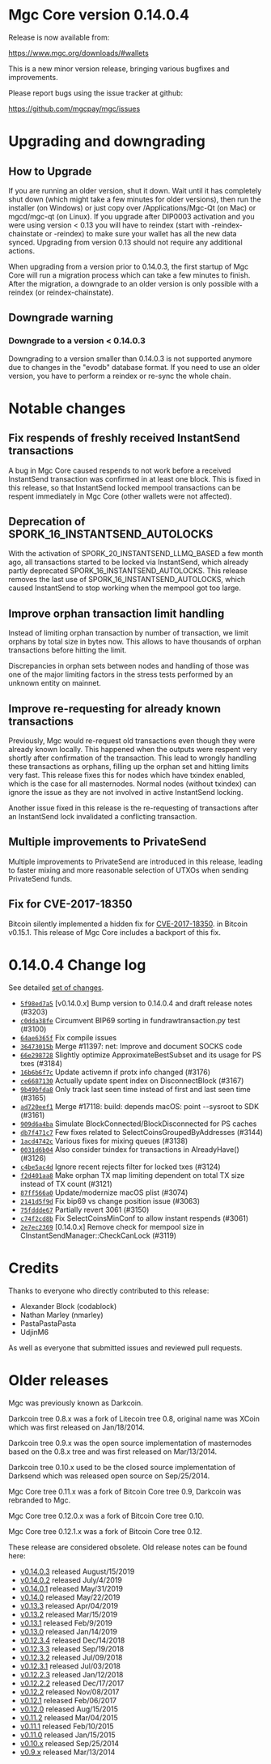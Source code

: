 Mgc Core version 0.14.0.4
==========================

Release is now available from:

  <https://www.mgc.org/downloads/#wallets>

This is a new minor version release, bringing various bugfixes and improvements.

Please report bugs using the issue tracker at github:

  <https://github.com/mgcpay/mgc/issues>


Upgrading and downgrading
=========================

How to Upgrade
--------------

If you are running an older version, shut it down. Wait until it has completely
shut down (which might take a few minutes for older versions), then run the
installer (on Windows) or just copy over /Applications/Mgc-Qt (on Mac) or
mgcd/mgc-qt (on Linux). If you upgrade after DIP0003 activation and you were
using version < 0.13 you will have to reindex (start with -reindex-chainstate
or -reindex) to make sure your wallet has all the new data synced. Upgrading from
version 0.13 should not require any additional actions.

When upgrading from a version prior to 0.14.0.3, the
first startup of Mgc Core will run a migration process which can take a few minutes
to finish. After the migration, a downgrade to an older version is only possible with
a reindex (or reindex-chainstate).

Downgrade warning
-----------------

### Downgrade to a version < 0.14.0.3

Downgrading to a version smaller than 0.14.0.3 is not supported anymore due to changes
in the "evodb" database format. If you need to use an older version, you have to perform
a reindex or re-sync the whole chain.

Notable changes
===============

Fix respends of freshly received InstantSend transactions
---------------------------------------------------------

A bug in Mgc Core caused respends to not work before a received InstantSend transaction was confirmed in at least
one block. This is fixed in this release, so that InstantSend locked mempool transactions can be
respent immediately in Mgc Core (other wallets were not affected).

Deprecation of SPORK_16_INSTANTSEND_AUTOLOCKS
---------------------------------------------

With the activation of SPORK_20_INSTANTSEND_LLMQ_BASED a few month ago, all transactions started to be locked via
InstantSend, which already partly deprecated SPORK_16_INSTANTSEND_AUTOLOCKS. This release removes the last use
of SPORK_16_INSTANTSEND_AUTOLOCKS, which caused InstantSend to stop working when the mempool got too large.

Improve orphan transaction limit handling
-----------------------------------------

Instead of limiting orphan transaction by number of transaction, we limit orphans by total size in bytes
now. This allows to have thousands of orphan transactions before hitting the limit.

Discrepancies in orphan sets between nodes and handling of those was one of the major limiting factors in
the stress tests performed by an unknown entity on mainnet.

Improve re-requesting for already known transactions
----------------------------------------------------

Previously, Mgc would re-request old transactions even though they were already known locally. This
happened when the outputs were respent very shortly after confirmation of the transaction. This lead to
wrongly handling these transactions as orphans, filling up the orphan set and hitting limits very fast.
This release fixes this for nodes which have txindex enabled, which is the case for all masternodes. Normal
nodes (without txindex) can ignore the issue as they are not involved in active InstantSend locking.

Another issue fixed in this release is the re-requesting of transactions after an InstantSend lock invalidated
a conflicting transaction.

Multiple improvements to PrivateSend
------------------------------------

Multiple improvements to PrivateSend are introduced in this release, leading to faster mixing and more
reasonable selection of UTXOs when sending PrivateSend funds.

Fix for CVE-2017-18350
----------------------

Bitcoin silently implemented a hidden fix for [CVE-2017-18350](https://lists.linuxfoundation.org/pipermail/bitcoin-dev/2019-November/017453.html).
in Bitcoin v0.15.1. This release of Mgc Core includes a backport of this fix.


0.14.0.4 Change log
===================

See detailed [set of changes](https://github.com/mgcpay/mgc/compare/v0.14.0.3...mgcpay:v0.14.0.4).

- [`5f98ed7a5`](https://github.com/mgcpay/mgc/commit/5f98ed7a5) [v0.14.0.x] Bump version to 0.14.0.4 and draft release notes (#3203)
- [`c0dda38fe`](https://github.com/mgcpay/mgc/commit/c0dda38fe) Circumvent BIP69 sorting in fundrawtransaction.py test (#3100)
- [`64ae6365f`](https://github.com/mgcpay/mgc/commit/64ae6365f) Fix compile issues
- [`36473015b`](https://github.com/mgcpay/mgc/commit/36473015b) Merge #11397: net: Improve and document SOCKS code
- [`66e298728`](https://github.com/mgcpay/mgc/commit/66e298728) Slightly optimize ApproximateBestSubset and its usage for PS txes (#3184)
- [`16b6b6f7c`](https://github.com/mgcpay/mgc/commit/16b6b6f7c) Update activemn if protx info changed (#3176)
- [`ce6687130`](https://github.com/mgcpay/mgc/commit/ce6687130) Actually update spent index on DisconnectBlock (#3167)
- [`9b49bfda8`](https://github.com/mgcpay/mgc/commit/9b49bfda8) Only track last seen time instead of first and last seen time (#3165)
- [`ad720eef1`](https://github.com/mgcpay/mgc/commit/ad720eef1) Merge #17118: build: depends macOS: point --sysroot to SDK (#3161)
- [`909d6a4ba`](https://github.com/mgcpay/mgc/commit/909d6a4ba) Simulate BlockConnected/BlockDisconnected for PS caches
- [`db7f471c7`](https://github.com/mgcpay/mgc/commit/db7f471c7) Few fixes related to SelectCoinsGroupedByAddresses (#3144)
- [`1acd4742c`](https://github.com/mgcpay/mgc/commit/1acd4742c) Various fixes for mixing queues (#3138)
- [`0031d6b04`](https://github.com/mgcpay/mgc/commit/0031d6b04) Also consider txindex for transactions in AlreadyHave() (#3126)
- [`c4be5ac4d`](https://github.com/mgcpay/mgc/commit/c4be5ac4d) Ignore recent rejects filter for locked txes (#3124)
- [`f2d401aa8`](https://github.com/mgcpay/mgc/commit/f2d401aa8) Make orphan TX map limiting dependent on total TX size instead of TX count (#3121)
- [`87ff566a0`](https://github.com/mgcpay/mgc/commit/87ff566a0) Update/modernize macOS plist (#3074)
- [`2141d5f9d`](https://github.com/mgcpay/mgc/commit/2141d5f9d) Fix bip69 vs change position issue (#3063)
- [`75fddde67`](https://github.com/mgcpay/mgc/commit/75fddde67) Partially revert 3061 (#3150)
- [`c74f2cd8b`](https://github.com/mgcpay/mgc/commit/c74f2cd8b) Fix SelectCoinsMinConf to allow instant respends (#3061)
- [`2e7ec2369`](https://github.com/mgcpay/mgc/commit/2e7ec2369) [0.14.0.x] Remove check for mempool size in CInstantSendManager::CheckCanLock (#3119)

Credits
=======

Thanks to everyone who directly contributed to this release:

- Alexander Block (codablock)
- Nathan Marley (nmarley)
- PastaPastaPasta
- UdjinM6

As well as everyone that submitted issues and reviewed pull requests.

Older releases
==============

Mgc was previously known as Darkcoin.

Darkcoin tree 0.8.x was a fork of Litecoin tree 0.8, original name was XCoin
which was first released on Jan/18/2014.

Darkcoin tree 0.9.x was the open source implementation of masternodes based on
the 0.8.x tree and was first released on Mar/13/2014.

Darkcoin tree 0.10.x used to be the closed source implementation of Darksend
which was released open source on Sep/25/2014.

Mgc Core tree 0.11.x was a fork of Bitcoin Core tree 0.9,
Darkcoin was rebranded to Mgc.

Mgc Core tree 0.12.0.x was a fork of Bitcoin Core tree 0.10.

Mgc Core tree 0.12.1.x was a fork of Bitcoin Core tree 0.12.

These release are considered obsolete. Old release notes can be found here:

- [v0.14.0.3](https://github.com/mgcpay/mgc/blob/master/doc/release-notes/mgc/release-notes-0.14.0.3.md) released August/15/2019
- [v0.14.0.2](https://github.com/mgcpay/mgc/blob/master/doc/release-notes/mgc/release-notes-0.14.0.2.md) released July/4/2019
- [v0.14.0.1](https://github.com/mgcpay/mgc/blob/master/doc/release-notes/mgc/release-notes-0.14.0.1.md) released May/31/2019
- [v0.14.0](https://github.com/mgcpay/mgc/blob/master/doc/release-notes/mgc/release-notes-0.14.0.md) released May/22/2019
- [v0.13.3](https://github.com/mgcpay/mgc/blob/master/doc/release-notes/mgc/release-notes-0.13.3.md) released Apr/04/2019
- [v0.13.2](https://github.com/mgcpay/mgc/blob/master/doc/release-notes/mgc/release-notes-0.13.2.md) released Mar/15/2019
- [v0.13.1](https://github.com/mgcpay/mgc/blob/master/doc/release-notes/mgc/release-notes-0.13.1.md) released Feb/9/2019
- [v0.13.0](https://github.com/mgcpay/mgc/blob/master/doc/release-notes/mgc/release-notes-0.13.0.md) released Jan/14/2019
- [v0.12.3.4](https://github.com/mgcpay/mgc/blob/master/doc/release-notes/mgc/release-notes-0.12.3.4.md) released Dec/14/2018
- [v0.12.3.3](https://github.com/mgcpay/mgc/blob/master/doc/release-notes/mgc/release-notes-0.12.3.3.md) released Sep/19/2018
- [v0.12.3.2](https://github.com/mgcpay/mgc/blob/master/doc/release-notes/mgc/release-notes-0.12.3.2.md) released Jul/09/2018
- [v0.12.3.1](https://github.com/mgcpay/mgc/blob/master/doc/release-notes/mgc/release-notes-0.12.3.1.md) released Jul/03/2018
- [v0.12.2.3](https://github.com/mgcpay/mgc/blob/master/doc/release-notes/mgc/release-notes-0.12.2.3.md) released Jan/12/2018
- [v0.12.2.2](https://github.com/mgcpay/mgc/blob/master/doc/release-notes/mgc/release-notes-0.12.2.2.md) released Dec/17/2017
- [v0.12.2](https://github.com/mgcpay/mgc/blob/master/doc/release-notes/mgc/release-notes-0.12.2.md) released Nov/08/2017
- [v0.12.1](https://github.com/mgcpay/mgc/blob/master/doc/release-notes/mgc/release-notes-0.12.1.md) released Feb/06/2017
- [v0.12.0](https://github.com/mgcpay/mgc/blob/master/doc/release-notes/mgc/release-notes-0.12.0.md) released Aug/15/2015
- [v0.11.2](https://github.com/mgcpay/mgc/blob/master/doc/release-notes/mgc/release-notes-0.11.2.md) released Mar/04/2015
- [v0.11.1](https://github.com/mgcpay/mgc/blob/master/doc/release-notes/mgc/release-notes-0.11.1.md) released Feb/10/2015
- [v0.11.0](https://github.com/mgcpay/mgc/blob/master/doc/release-notes/mgc/release-notes-0.11.0.md) released Jan/15/2015
- [v0.10.x](https://github.com/mgcpay/mgc/blob/master/doc/release-notes/mgc/release-notes-0.10.0.md) released Sep/25/2014
- [v0.9.x](https://github.com/mgcpay/mgc/blob/master/doc/release-notes/mgc/release-notes-0.9.0.md) released Mar/13/2014


